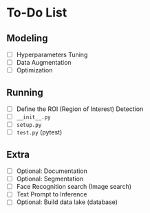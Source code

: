 # To-Do List

## Modeling
- [ ] Hyperparameters Tuning
- [ ] Data Augmentation
- [ ] Optimization

## Running
- [ ] Define the ROI (Region of Interest) Detection
- [ ] `__init__.py`
- [ ] `setup.py`
- [ ] `test.py` (pytest)

## Extra
- [ ] Optional: Documentation
- [ ] Optional: Segmentation
- [ ] Face Recognition search (Image search)
- [ ] Text Prompt to Inference
- [ ] Optional: Build data lake (database)

